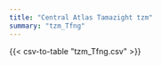 ```yaml
---
title: "Central Atlas Tamazight tzm"
summary: "tzm_Tfng" 
---
```

{{< csv-to-table "tzm_Tfng.csv" >}}
